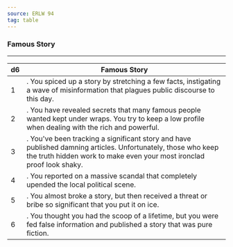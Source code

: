```yaml
---
source: ERLW 94
tag: table
---
```


### Famous Story
---
|d6|Famous Story|
|----|------------|
|1|. You spiced up a story by stretching a few facts, instigating a wave of misinformation that plagues public discourse to this day.|
|2|. You have revealed secrets that many famous people wanted kept under wraps. You try to keep a low profile when dealing with the rich and powerful.|
|3|. You've been tracking a significant story and have published damning articles. Unfortunately, those who keep the truth hidden work to make even your most ironclad proof look shaky.|
|4|. You reported on a massive scandal that completely upended the local political scene.|
|5|. You almost broke a story, but then received a threat or bribe so significant that you put it on ice.|
|6|. You thought you had the scoop of a lifetime, but you were fed false information and published a story that was pure fiction.|
